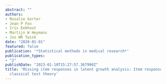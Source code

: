```yaml
---
abstract: ""
authors:
- Rosalie Gorter
- Jean P Fox
- Iris Eekhout
- Martijn W Heymans
- Jos WR Twisk
date: "2020-01-01"
featured: false
publication: '*Statistical methods in medical research*'
publication_types:
- "2"
publishDate: "2023-01-10T15:27:57.367990Z"
title: 'Missing item responses in latent growth analysis: Item response theory versus
  classical test theory'
---
```


